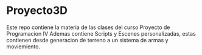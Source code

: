 # Proyecto3D
Este repo contiene la materia de las clases del curso Proyecto de Programacion IV
Ademas contiene Scripts y Escenes personalizadas, estas contienen desde generacion de terreno a un sistema de armas y moviemiento.
